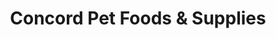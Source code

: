 ---
title: "Concord Pet Foods & Supplies"
url: /malvern/concord-pet-foods-and-supplies/
shop: pet
---